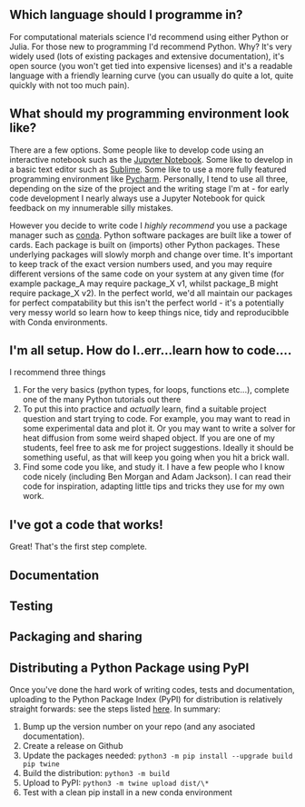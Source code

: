 ## Which language should I programme in?

For computational materials science I'd recommend using either Python or Julia. For those new to programming I'd recommend Python. Why? It's very widely used (lots of existing packages and extensive documentation), it's open source (you won't get tied into expensive licenses) and it's a readable language with a friendly learning curve (you can usually do quite a lot, quite quickly with not too much pain).

## What should my programming environment look like?

There are a few options. Some people like to develop code using an interactive notebook such as the [Jupyter Notebook](). Some like to develop in a basic text editor such as [Sublime](). Some like to use a more fully featured programming environment like [Pycharm](). Personally, I tend to use all three, depending on the size of the project and the writing stage I'm at - for early code development I nearly always use a Jupyter Notebook for quick feedback on my innumerable silly mistakes.

However you decide to write code I *highly recommend* you use a package manager such as [conda](). Python software packages are built like a tower of cards. Each package is built on (imports) other Python packages. These underlying packages will slowly morph and change over time. It's important to keep track of the exact version numbers used, and you may require different versions of the same code on your system at any given time (for example package_A may require package_X v1, whilst package_B might require package_X v2). In the perfect world, we'd all maintain our packages for perfect compatability but this isn't the perfect world - it's a potentially very messy world so learn how to keep things nice, tidy and reproducibble with Conda environments.

## I'm all setup. How do I..err...learn how to code....

I recommend three things
1. For the very basics (python types, for loops, functions etc...), complete one of the many Python tutorials out there
2. To put this into practice and *actually* learn, find a suitable project question and start trying to code. For example, you may want to read in some experimental data and plot it. Or you may want to write a solver for heat diffusion from some weird shaped object. If you are one of my students, feel free to ask me for project suggestions. Ideally it should be something useful, as that will keep you going when you hit a brick wall.
3. Find some code you like, and study it. I have a few people who I know code nicely (including Ben Morgan and Adam Jackson). I can read their code for inspiration, adapting little tips and tricks they use for my own work. 

## I've got a code that works!

Great! That's the first step complete. 

## Documentation

## Testing

## Packaging and sharing

## Distributing a Python Package using PyPI

Once you've done the hard work of writing codes, tests and documentation, uploading to the Python Package Index (PyPI) for distribution is relatively straight forwards:
see the steps listed [here](https://packaging.python.org/tutorials/packaging-projects/). In summary:

1. Bump up the version number on your repo (and any asociated documentation).
2. Create a release on Github
3. Update the packages needed: `python3 -m pip install --upgrade build pip twine`
4. Build the distribution: `python3 -m build`
5. Upload to PyPI: `python3 -m twine upload dist/\*`
6. Test with a clean pip install in a new conda environment
